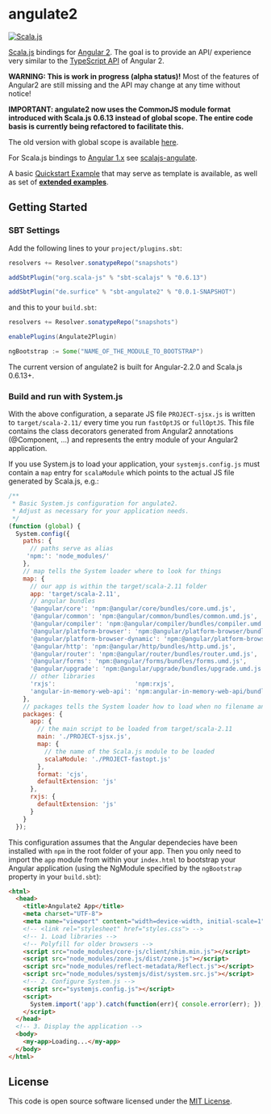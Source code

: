 angulate2
===========
[![Scala.js](https://www.scala-js.org/assets/badges/scalajs-0.6.13.svg)](https://www.scala-js.org)
<!--[![Build Status](https://travis-ci.org/jokade/angulate2.svg?branch=master)](https://travis-ci.org/jokade/angulate2)-->

[Scala.js](http://www.scala-js.org/) bindings for [Angular 2](http://www.angular.io). The goal is to provide an API/ experience very similar to the [TypeScript API](https://angular.io/docs/ts/latest/guide/cheatsheet.html) of Angular 2.

**WARNING: This is work in progress (alpha status)!**
Most of the features of Angular2 are still missing and the API may change at any time without notice!

**IMPORTANT: angulate2 now uses the CommonJS module format introduced with Scala.js 0.6.13 instead of global scope.
  The entire code basis is currently being refactored to facilitate this.**

The old version with global scope is available [here](https://github.com/jokade/angulate2/tree/v0.1-global).

For Scala.js bindings to [Angular 1.x](https://angularjs.org) see [scalajs-angulate](https://github.com/jokade/scalajs-angulate).

A basic [Quickstart Example](https://github.com/jokade/angulate2-quickstart) that may serve as template is available, as well as set of **[extended examples](https://github.com/jokade/angulate2-examples)**.


Getting Started
---------------
### SBT Settings
Add the following lines to your `project/plugins.sbt`:
```scala
resolvers += Resolver.sonatypeRepo("snapshots")

addSbtPlugin("org.scala-js" % "sbt-scalajs" % "0.6.13")

addSbtPlugin("de.surfice" % "sbt-angulate2" % "0.0.1-SNAPSHOT")
```
and this to your `build.sbt`:
```scala
resolvers += Resolver.sonatypeRepo("snapshots")

enablePlugins(Angulate2Plugin)

ngBootstrap := Some("NAME_OF_THE_MODULE_TO_BOOTSTRAP")
```
The current version of angulate2 is built for Angular-2.2.0 and Scala.js 0.6.13+.

### Build and run with System.js
With the above configuration, a separate JS file `PROJECT-sjsx.js` is written to `target/scala-2.11/` every time you run `fastOptJS` or `fullOptJS`. This file contains the class decorators generated from Angular2 annotations (@Component, ...) and represents the entry module of your Angular2 application.

If you use System.js to load your application, your `systemjs.config.js` must contain a `map` entry for `scalaModule` which points to the actual JS file generated by Scala.js, e.g.:
```javascript
/**
 * Basic System.js configuration for angulate2.
 * Adjust as necessary for your application needs.
 */
(function (global) {
  System.config({
    paths: {
      // paths serve as alias
     'npm:': 'node_modules/'
    },
    // map tells the System loader where to look for things
    map: {
      // our app is within the target/scala-2.11 folder
      app: 'target/scala-2.11',
      // angular bundles
      '@angular/core': 'npm:@angular/core/bundles/core.umd.js',
      '@angular/common': 'npm:@angular/common/bundles/common.umd.js',
      '@angular/compiler': 'npm:@angular/compiler/bundles/compiler.umd.js',
      '@angular/platform-browser': 'npm:@angular/platform-browser/bundles/platform-browser.umd.js',
      '@angular/platform-browser-dynamic': 'npm:@angular/platform-browser-dynamic/bundles/platform-browser-dynamic.umd.js',
      '@angular/http': 'npm:@angular/http/bundles/http.umd.js',
      '@angular/router': 'npm:@angular/router/bundles/router.umd.js',
      '@angular/forms': 'npm:@angular/forms/bundles/forms.umd.js',
      '@angular/upgrade': 'npm:@angular/upgrade/bundles/upgrade.umd.js',
      // other libraries
      'rxjs':                      'npm:rxjs',
      'angular-in-memory-web-api': 'npm:angular-in-memory-web-api/bundles/in-memory-web-api.umd.js'
    },
    // packages tells the System loader how to load when no filename and/or no extension
    packages: {
      app: {
        // the main script to be loaded from target/scala-2.11
        main: './PROJECT-sjsx.js',
        map: {
          // the name of the Scala.js module to be loaded
          scalaModule: './PROJECT-fastopt.js'
        },
        format: 'cjs',
        defaultExtension: 'js'
      },
      rxjs: {
        defaultExtension: 'js'
      }
    }
  });
```
This configuration assumes that the Angular dependecies have been installed with `npm` in the root folder of your app.
Then you only need to import the `app` module from within your `index.html` to bootstrap your Angular application (using the NgModule specified by the `ngBootstrap` property in your `build.sbt`):
```html
<html>
  <head>
    <title>Angulate2 App</title>
    <meta charset="UTF-8">
    <meta name="viewport" content="width=device-width, initial-scale=1">
    <!-- <link rel="stylesheet" href="styles.css"> -->
    <!-- 1. Load libraries -->
    <!-- Polyfill for older browsers -->
    <script src="node_modules/core-js/client/shim.min.js"></script>
    <script src="node_modules/zone.js/dist/zone.js"></script>
    <script src="node_modules/reflect-metadata/Reflect.js"></script>
    <script src="node_modules/systemjs/dist/system.src.js"></script>
    <!-- 2. Configure System.js -->
    <script src="systemjs.config.js"></script>
    <script>
      System.import('app').catch(function(err){ console.error(err); });
    </script>
  </head>
  <!-- 3. Display the application -->
  <body>
    <my-app>Loading...</my-app>
  </body>
</html>
``` 

License
-------
This code is open source software licensed under the [MIT License](http://opensource.org/licenses/MIT).
